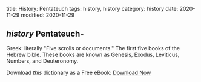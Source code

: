 title: History: Pentateuch
tags: history, history
category: history
date: 2020-11-29
modified: 2020-11-29

## _history_  Pentateuch-
Greek: literally "Five scrolls or documents."
The first five books of the Hebrew bible.  These books are known as
Genesis, Exodus, Leviticus, Numbers, and Deuteronomy.


Download *this* dictionary as a Free eBook: [Download Now]({static}static/CairnsHistoryDictionary.pdf)

